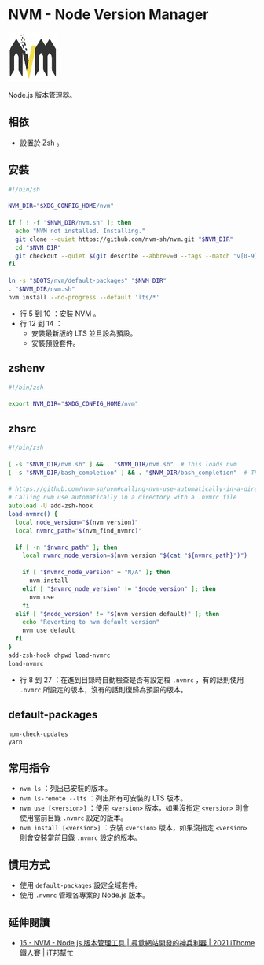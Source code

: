 # NVM - Node Version Manager <Badge type="warning" text="Zsh" />

<p><img src="./assets/cover.svg" style="height: 100px; width: 100px;" /></p>

Node.js 版本管理器。

## 相依

- 設置於 Zsh 。

## 安裝

```sh
#!/bin/sh

NVM_DIR="$XDG_CONFIG_HOME/nvm"

if [ ! -f "$NVM_DIR/nvm.sh" ]; then
  echo "NVM not installed. Installing."
  git clone --quiet https://github.com/nvm-sh/nvm.git "$NVM_DIR"
  cd "$NVM_DIR"
  git checkout --quiet $(git describe --abbrev=0 --tags --match "v[0-9]*" $(git rev-list --tags --max-count=1))
fi

ln -s "$DOTS/nvm/default-packages" "$NVM_DIR"
. "$NVM_DIR/nvm.sh"
nvm install --no-progress --default 'lts/*'
```

- 行 5 到 10 ：安裝 NVM 。
- 行 12 到 14 ：
  - 安裝最新版的 LTS 並且設為預設。
  - 安裝預設套件。

## zshenv

```zsh
#!/bin/zsh

export NVM_DIR="$XDG_CONFIG_HOME/nvm"
```

## zhsrc

```zsh
#!/bin/zsh

[ -s "$NVM_DIR/nvm.sh" ] && . "$NVM_DIR/nvm.sh"  # This loads nvm
[ -s "$NVM_DIR/bash_completion" ] && . "$NVM_DIR/bash_completion"  # This loads nvm bash_completion

# https://github.com/nvm-sh/nvm#calling-nvm-use-automatically-in-a-directory-with-a-nvmrc-file
# Calling nvm use automatically in a directory with a .nvmrc file
autoload -U add-zsh-hook
load-nvmrc() {
  local node_version="$(nvm version)"
  local nvmrc_path="$(nvm_find_nvmrc)"

  if [ -n "$nvmrc_path" ]; then
    local nvmrc_node_version=$(nvm version "$(cat "${nvmrc_path}")")

    if [ "$nvmrc_node_version" = "N/A" ]; then
      nvm install
    elif [ "$nvmrc_node_version" != "$node_version" ]; then
      nvm use
    fi
  elif [ "$node_version" != "$(nvm version default)" ]; then
    echo "Reverting to nvm default version"
    nvm use default
  fi
}
add-zsh-hook chpwd load-nvmrc
load-nvmrc
```

- 行 8 到 27 ：在進到目錄時自動檢查是否有設定檔 `.nvmrc` ，有的話則使用 `.nvmrc` 所設定的版本，沒有的話則復歸為預設的版本。

## default-packages

```
npm-check-updates
yarn
```

## 常用指令

- `nvm ls` ：列出已安裝的版本。
- `nvm ls-remote --lts` ：列出所有可安裝的 LTS 版本。
- `nvm use [<version>]` ：使用 `<version>` 版本，如果沒指定 `<version>` 則會使用當前目錄 `.nvmrc` 設定的版本。
- `nvm install [<version>]` ：安裝 `<version>` 版本，如果沒指定 `<version>` 則會安裝當前目錄 `.nvmrc` 設定的版本。

## 慣用方式

* 使用 `default-packages` 設定全域套件。
* 使用 `.nvmrc` 管理各專案的 Node.js 版本。

## 延伸閱讀

- [15 - NVM - Node.js 版本管理工具 | 尋覓網站開發的神兵利器 | 2021 iThome 鐵人賽 | iT邦幫忙](https://ithelp.ithome.com.tw/articles/10275647)
